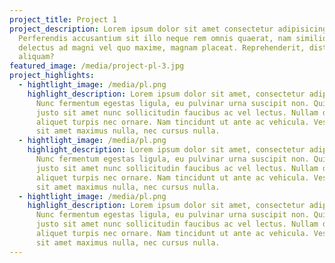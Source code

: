 ```yaml
---
project_title: Project 1
project_description: Lorem ipsum dolor sit amet consectetur adipisicing elit.
  Perferendis accusantium sit illo neque rem omnis quaerat, nam similique vitae
  delectus ad magni vel quo maxime, magnam placeat. Reprehenderit, distinctio
  aliquam?
featured_image: /media/project-pl-3.jpg
project_highlights:
  - hightlight_image: /media/pl.png
    highlight_description: Lorem ipsum dolor sit amet, consectetur adipiscing elit.
      Nunc fermentum egestas ligula, eu pulvinar urna suscipit non. Quisque ut
      justo sit amet nunc sollicitudin faucibus ac vel lectus. Nullam dictum
      aliquet turpis nec ornare. Nam tincidunt ut ante ac vehicula. Vestibulum
      sit amet maximus nulla, nec cursus nulla.
  - hightlight_image: /media/pl.png
    highlight_description: Lorem ipsum dolor sit amet, consectetur adipiscing elit.
      Nunc fermentum egestas ligula, eu pulvinar urna suscipit non. Quisque ut
      justo sit amet nunc sollicitudin faucibus ac vel lectus. Nullam dictum
      aliquet turpis nec ornare. Nam tincidunt ut ante ac vehicula. Vestibulum
      sit amet maximus nulla, nec cursus nulla.
  - hightlight_image: /media/pl.png
    highlight_description: Lorem ipsum dolor sit amet, consectetur adipiscing elit.
      Nunc fermentum egestas ligula, eu pulvinar urna suscipit non. Quisque ut
      justo sit amet nunc sollicitudin faucibus ac vel lectus. Nullam dictum
      aliquet turpis nec ornare. Nam tincidunt ut ante ac vehicula. Vestibulum
      sit amet maximus nulla, nec cursus nulla.
---
```


